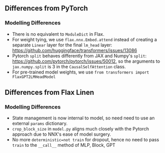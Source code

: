 ## Differences from PyTorch

### Modelling Differences

- There is no equivalent to `ModuleDict` in Flax. 
- For weight tying, we use `flax.nnx.Embed.attend` instead of creating a separate `Linear` layer for the final `lm_head` layer: https://github.com/huggingface/transformers/issues/13086 
- Pytorch `split` behaves differently from JAX and Numpy's `split`: https://github.com/pytorch/pytorch/issues/50012, so the arguments to `jax.numpy.split` is 3 in the `CausalSelfAttention` class.
- For pre-trained model weights, we use `from transformers import FlaxGPT2LMHeadModel`


## Differences from Flax Linen 

### Modelling Differences

- State management is now internal to model, so need need to use an external `params` dictionary. 
- `crop_block_size` in `model.py` aligns much closely with the Pytorch approach due to NNX's ease of model surgery.
- No more `deterministic=not train` for dropout, hence no need to pass `train` to the `__call__` method of MLP, Block, GPT 
